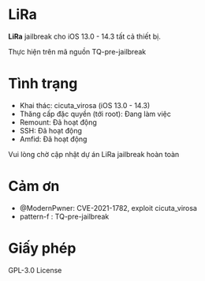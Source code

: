# LiRa
**LiRa** jailbreak cho iOS 13.0 - 14.3 tất cả thiết bị.

Thực hiện trên mã nguồn TQ-pre-jailbreak
# Tình trạng

* Khai thác: cicuta_virosa (iOS 13.0 - 14.3)
* Thăng cấp đặc quyền (tới root): Đang làm việc
* Remount: Đã hoạt động
* SSH: Đã hoạt động
* Amfid: Đã hoạt động 

Vui lòng chờ cập nhật dự án LiRa jailbreak hoàn toàn

# Cảm ơn

- @ModernPwner: CVE-2021-1782, exploit cicuta_virosa
- pattern-f : TQ-pre-jailbreak

# Giấy phép

GPL-3.0 License
